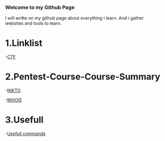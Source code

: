 ### Welcome to my Github Page

I will writte on my github page about everything i learn. And i gather websites and tools to learn.

# 1.Linklist
        
-[CTF](www.SonicMetallica.github.io/link-list)

# 2.Pentest-Course-Course-Summary
        
-[NIKTO](SonicMetallica.github.io/footprinting/nikto)
        
       
        
-[WHOIS](www.SonicMetallica.github.io/footprinting/whois)

# 3.Usefull

-[Usefull commands](www.SonicMetallica.github.io/usefull/usefullcommands)







